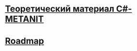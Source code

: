 # [Теоретический материал C#-METANIT](https://metanit.com/sharp/tutorial/1.1.php)
# [Roadmap](https://github.com/milanm/DotNet-Developer-Roadmap/tree/main)
